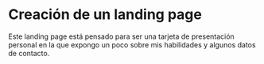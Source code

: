 # Creación de un landing page 

Este landing page está pensado para ser una tarjeta de presentación personal en la que expongo un poco sobre mis habilidades y algunos datos de contacto.


